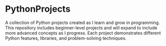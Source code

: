 # PythonProjects
A collection of Python projects created as I learn and grow in programming. This repository includes beginner-level projects and will expand to include more advanced concepts as I progress. Each project demonstrates different Python features, libraries, and problem-solving techniques.
